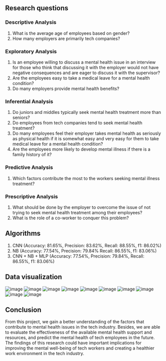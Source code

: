## Research questions
### Descriptive Analysis
1. What is the average age of employees based on gender?
2. How many employers are primarily tech companies?
### Exploratory Analysis
1. Is an employee willing to discuss a mental health issue in an interview for those who think that discussing it with the employer would not have negative consequences and are eager to discuss it with the supervisor?
2. Are the employees easy to take a medical leave for a mental health condition?
3. Do many employers provide mental health benefits?
### Inferential Analysis
1. Do juniors and middles typically seek mental health treatment more than seniors?
2. Do employees from tech companies tend to seek mental health treatment?
3. Do many employees feel their employer takes mental health as seriously as physical health if it is somewhat easy and very easy for them to take medical leave for a mental health condition?
4. Are the employees more likely to develop mental illness if there is a family history of it?
### Predictive Analysis
1. Which factors contribute the most to the workers seeking mental illness treatment?
### Prescriptive Analysis
1. What should be done by the employer to overcome the issue of not trying to seek mental health treatment among their employees?
2. What is the role of a co-worker to conquer this problem?
## Algorithms
1. CNN (Accuracy: 81.65%, Precision: 83.62%, Recall: 88.55%, f1: 86.02%)
2. NB (Accuracy: 77.54%, Precision: 79.84% Recall: 86.55%, f1: 83.06%)
3. CNN + NB + MLP (Accuracy: 77.54%, Precision: 79.84%, Recall: 86.55%, f1: 83.06%)
## Data visualization
![image](https://github.com/deelaaa/Data-Science-Project/assets/129021858/8d513cc3-04f2-46dc-85cc-3527f2a3a93a)
![image](https://github.com/deelaaa/Data-Science-Project/assets/129021858/533789c8-9a5c-41d2-aa39-de9c95e4096c)
![image](https://github.com/deelaaa/Data-Science-Project/assets/129021858/0970c3ee-f0f1-4712-af32-7dc963f72252)
![image](https://github.com/deelaaa/Data-Science-Project/assets/129021858/86c26e80-a148-445c-9312-1dc4ca5e4e0c)
![image](https://github.com/deelaaa/Data-Science-Project/assets/129021858/2a07eb00-824b-45a3-a335-63bf03a2828c)
![image](https://github.com/deelaaa/Data-Science-Project/assets/129021858/6fde1153-5dce-4c3c-a7f6-d3f7a76da283)
![image](https://github.com/deelaaa/Data-Science-Project/assets/129021858/a781ce4e-f31e-4b66-aefb-b2d20110b986)
![image](https://github.com/deelaaa/Data-Science-Project/assets/129021858/d1afc36c-5e61-4f1e-86e5-dacdfdf969d9)
![image](https://github.com/deelaaa/Data-Science-Project/assets/129021858/871114e6-3013-4a89-bdee-3b4869dd8aa4)
![image](https://github.com/deelaaa/Data-Science-Project/assets/129021858/80f3b2a7-cee0-4f44-a353-c8422f20e15c)
## Conclusion
From this project, we gain a better understanding of the factors that contribute to mental health issues in the tech industry. Besides, we are able to evaluate the effectiveness of the available mental health support and resources, and predict the mental health of tech employees in the future. The findings of this research could have important implications for improving the mental well-being of tech workers and creating a healthier work environment in the tech industry.


